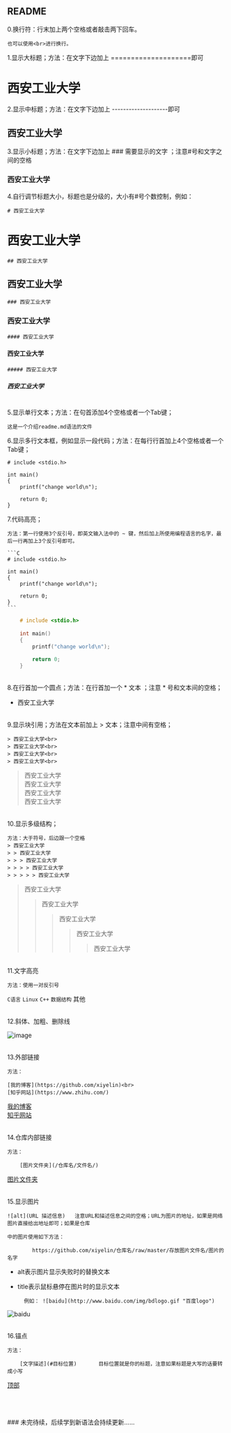## README


0.换行符：行末加上两个空格或者敲击两下回车。

    也可以使用<br>进行换行。


1.显示大标题；方法：在文字下边加上 ====================即可

西安工业大学
============
  
  
2.显示中标题；方法：在文字下边加上 --------------------即可

西安工业大学
------------

  
3.显示小标题；方法：在文字下边加上 ### 需要显示的文字 ；注意#号和文字之间的空格

### 西安工业大学


4.自行调节标题大小，标题也是分级的，大小有#号个数控制，例如：

    # 西安工业大学
# 西安工业大学
    ## 西安工业大学
## 西安工业大学
    ### 西安工业大学
### 西安工业大学
    #### 西安工业大学
#### 西安工业大学
    ##### 西安工业大学
##### 西安工业大学
    
<br>
5.显示单行文本；方法：在句首添加4个空格或者一个Tab键； 


    这是一个介绍readme.md语法的文件



6.显示多行文本框，例如显示一段代码；方法：在每行行首加上4个空格或者一个Tab键； 
    
    # include <stdio.h>
    
    int main()
    {
        printf("change world\n");
        
        return 0;
    }
    
    
7.代码高亮；

    方法：第一行使用3个反引号，即英文输入法中的 ~ 键，然后加上所使用编程语言的名字，最后一行再加上3个反引号即可。
    
    ```C
    # include <stdio.h>
    
    int main()
    {
        printf("change world\n");
        
        return 0;
    }
    ```
    
```C
    # include <stdio.h>
    
    int main()
    {
        printf("change world\n");
        
        return 0;
    }
```

<br>
8.在行首加一个圆点；方法：在行首加一个 * 文本 ；注意 * 号和文本间的空格；

* 西安工业大学

<br>
9.显示块引用；方法在文本前加上 > 文本；注意中间有空格；
    
    > 西安工业大学<br>
    > 西安工业大学<br>
    > 西安工业大学<br>
    > 西安工业大学<br>
    
> 西安工业大学<br>
> 西安工业大学<br>
> 西安工业大学<br>
> 西安工业大学<br>

<br>
10.显示多级结构；<br>

    方法：大于符号，后边跟一个空格
    > 西安工业大学
    > > 西安工业大学
    > > > 西安工业大学
    > > > > 西安工业大学
    > > > > > 西安工业大学
    
> 西安工业大学<br>
> > 西安工业大学<br>
> > > 西安工业大学<br>
> > > > 西安工业大学<br>
> > > > > 西安工业大学<br>

<br>
11.文字高亮<br>

    方法：使用一对反引号
    
`C语言`   `Linux`   `C++`  `数据结构`  其他<br>

<br>
12.斜体、加粗、删除线<br>

![image](https://github.com/xiyelin/README.md_Syntax/raw/master/picture/syntax.png)

<br>
13.外部链接

    方法：
    
    [我的博客](https://github.com/xiyelin)<br>
    [知乎网站](https://www.zhihu.com/)

[我的博客](https://github.com/xiyelin)<br>
[知乎网站](https://www.zhihu.com/)

<br>
14.仓库内部链接

    方法：
    
        [图片文件夹](/仓库名/文件名/)
        
[图片文件夹](/README.md_Syntax/picture/)

<br>
15.显示图片

    ![alt](URL 描述信息)   注意URL和描述信息之间的空格；URL为图片的地址，如果是网络图片直接给出地址即可；如果是仓库  
    
    中的图片使用如下方法：  
    
            https://github.com/xiyelin/仓库名/raw/master/存放图片文件名/图片的名字
    
    
* alt表示图片显示失败时的替换文本<br>
* title表示鼠标悬停在图片时的显示文本

        例如： ![baidu](http://www.baidu.com/img/bdlogo.gif "百度logo")

![baidu](http://www.baidu.com/img/bdlogo.gif "百度logo")

<br>
16.锚点
    
    方法：
    
        [文字描述](#目标位置)       目标位置就是你的标题，注意如果标题是大写的话要转成小写
        
        
[顶部](#readme)


<br>
<br>
<br>
    ### 未完待续，后续学到新语法会持续更新......
    

